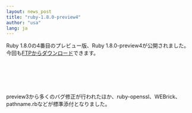```yaml
---
layout: news_post
title: "ruby-1.8.0-preview4"
author: "usa"
lang: ja
---
```


Ruby 1.8.0の4番目のプレビュー版、Ruby 1.8.0-preview4が公開されました。
今回も[FTPからダウンロード][1]できます。

# 　

preview3から多くのバグ修正が行われたほか、ruby-openssl、WEBrick、pathname.rbなどが標準添付となりました。



[1]: ftp://ftp.ruby-lang.org/pub/ruby/1.8/ruby-1.8.0-preview4.tar.gz

